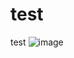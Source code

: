 # test
test
![image](https://user-images.githubusercontent.com/82011570/176863973-127613e2-aa2c-474b-9f07-86cabb3820ed.png)
